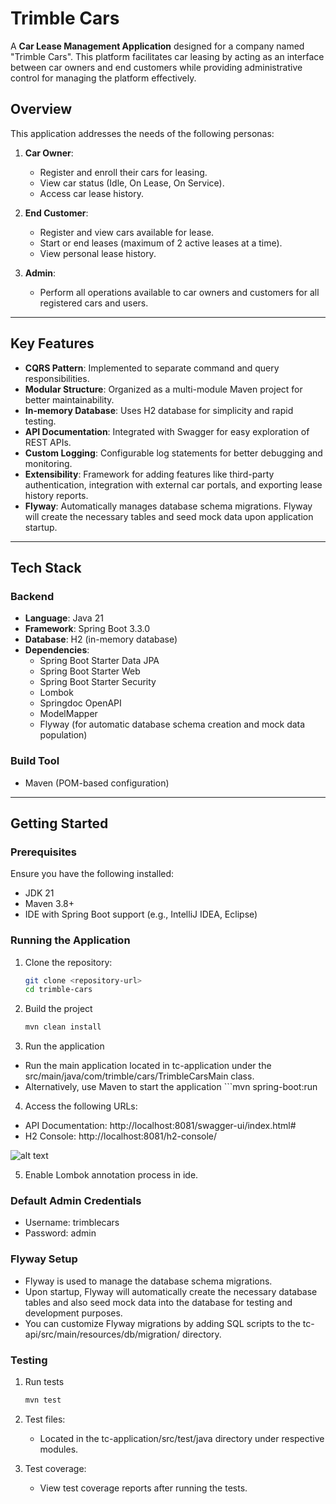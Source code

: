 # Trimble Cars

A **Car Lease Management Application** designed for a company named "Trimble Cars". This platform facilitates car leasing by acting as an interface between car owners and end customers while providing administrative control for managing the platform effectively.

## Overview

This application addresses the needs of the following personas:
1. **Car Owner**: 
   - Register and enroll their cars for leasing.
   - View car status (Idle, On Lease, On Service).
   - Access car lease history.
   
2. **End Customer**:
   - Register and view cars available for lease.
   - Start or end leases (maximum of 2 active leases at a time).
   - View personal lease history.
   
3. **Admin**:
   - Perform all operations available to car owners and customers for all registered cars and users.

---

## Key Features
- **CQRS Pattern**: Implemented to separate command and query responsibilities.
- **Modular Structure**: Organized as a multi-module Maven project for better maintainability.
- **In-memory Database**: Uses H2 database for simplicity and rapid testing.
- **API Documentation**: Integrated with Swagger for easy exploration of REST APIs.
- **Custom Logging**: Configurable log statements for better debugging and monitoring.
- **Extensibility**: Framework for adding features like third-party authentication, integration with external car portals, and exporting lease history reports.
- **Flyway**: Automatically manages database schema migrations. Flyway will create the necessary tables and seed mock data upon application startup.

---

## Tech Stack

### Backend
- **Language**: Java 21
- **Framework**: Spring Boot 3.3.0
- **Database**: H2 (in-memory database)
- **Dependencies**:
  - Spring Boot Starter Data JPA
  - Spring Boot Starter Web
  - Spring Boot Starter Security
  - Lombok
  - Springdoc OpenAPI
  - ModelMapper
  - Flyway (for automatic database schema creation and mock data population)

### Build Tool
- Maven (POM-based configuration)

---

## Getting Started

### Prerequisites
Ensure you have the following installed:
- JDK 21
- Maven 3.8+
- IDE with Spring Boot support (e.g., IntelliJ IDEA, Eclipse)

### Running the Application
1. Clone the repository:
   ```bash
   git clone <repository-url>
   cd trimble-cars

2. Build the project
   ```bash
   mvn clean install

3. Run the application
- Run the main application located in tc-application under the src/main/java/com/trimble/cars/TrimbleCarsMain class.
- Alternatively, use Maven to start the application ```mvn spring-boot:run

4. Access the following URLs:
- API Documentation: http://localhost:8081/swagger-ui/index.html#
- H2 Console: http://localhost:8081/h2-console/

![alt text](image.png)

5. Enable Lombok annotation process in ide.

### Default Admin Credentials
- Username: trimblecars
- Password: admin

### Flyway Setup
- Flyway is used to manage the database schema migrations.
- Upon startup, Flyway will automatically create the necessary database tables and also seed mock data into the database for testing and development purposes.
- You can customize Flyway migrations by adding SQL scripts to the tc-api/src/main/resources/db/migration/ directory.

### Testing
1. Run tests
    ```bash 
    mvn test

2. Test files:
    - Located in the tc-application/src/test/java directory under respective modules.

3. Test coverage:
    - View test coverage reports after running the tests.

